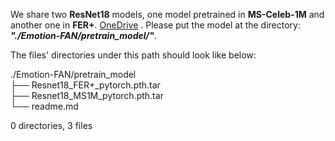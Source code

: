 We share two **ResNet18** models, one model pretrained in **MS-Celeb-1M** and another one in **FER+**. [OneDrive](https://1drv.ms/u/s!AhGc2vUv7IQtl1Pt7FhPXr_Kofd5?e=3MvPFX) . Please put the model at the directory: ***"./Emotion-FAN/pretrain_model/"***.

The files' directories under this path should look like below:

./Emotion-FAN/pretrain_model  
├── Resnet18_FER+_pytorch.pth.tar  
├── Resnet18_MS1M_pytorch.pth.tar <br>
└── readme.md

0 directories, 3 files
